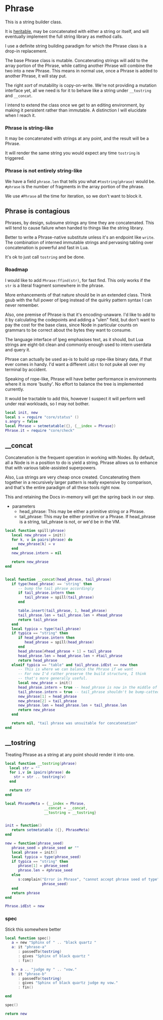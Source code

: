 # Phrase


This is a string builder class.


It is [heritable](httk://), may be concatenated with either a string or itself,
and will eventually implement the full string library as method calls.


I use a definite string building paradigm for which the Phrase class is a drop-in
replacement.


The base Phrase class is mutable.  Concatenating strings will add to the array
portion of the Phrase, while catting another Phrase will combine the two
into a new Phrase.  This means in normal use, once a Phrase is added to another
Phrase, it will stay put.



The right _sort_ of mutability is copy-on-write.  We're not providing a mutation
interface yet, all we need is for it to behave like a string under ``__tostring``
and ``__concat``.



I intend to extend the class once we get to an editing environment, by making it
persistent rather than immutable.  A distinction I will elucidate when I reach it.


### Phrase is string-like

It may be concatenated with strings at any point, and the result will be a Phrase.


It will render the same string you would expect any time ``tostring`` is triggered.


### Phrase is not entirely string-like

We have a field ``phrase.len`` that tells you what ``#tostring(phrase)`` would be.
``#phrase`` is the number of fragments in the array portion of the phrase.


We use ``#Phrase`` all the time for iteration, so we don't want to block it.


## Phrase is contagious

Phrases, by design, subsume strings any time they are concatenated. This
will tend to cause failure when handed to things like the string library.


Better to write a Phrase-native substitute unless it's an endpoint like
``write``.  The combination of interned immutable strings and pervasing tabling
over concatenation is powerful and fast in Lua.


It's ok to just call ``tostring`` and be done.


### Roadmap

I would like to add ``Phrase:ffind(str)``, for fast find.  This only works if
the ``str`` is a literal fragment somewhere in the phrase.


More enhancements of that nature should be in an extended class. Think gsub
with the full power of lpeg instead of the quirky pattern syntax I can never
remember.


Also, one premise of Phrase is that it's encoding-unaware. I'd like to add
to it by calculating the codepoints and adding a "ulen" field, but don't
want to pay the cost for the base class, since Node in particular counts on
grammars to be correct about the bytes they want to consume.


The language interface of lpeg emphasises text, as it should, but Lua strings
are eight-bit clean and commonly enough used to intern userdata and query it.


Phrase can actually be used as-is to build up rope-like binary data, if that
ever comes in handy.  I'd want a different ``idEst`` to not puke all over
my terminal by accident.


Speaking of rope-like, Phrase will have better performance in environments
where it is more 'bushy'.  No effort to balance the tree is implemented
currently.


It would be tractable to add this, however I suspect it will perform well under
real workloads, so I may not bother.

```lua
local init, new
local s = require "core/status" ()
s.angry = false
local Phrase = setmetatable({}, {__index = Phrase})
Phrase.it = require "core/check"
```
## __concat

  Concatenation is the frequent operation in working with Nodes.  By default,
all a Node is in a position to do is yield a string.  Phrase allows us to
enhance that with various table-assisted superpowers.


Also, Lua strings are very cheap once created. Concatenating them together in
a recursively larger pattern is really expensive by comparison, and that's
the entire paradigm of all these tools right now.


This and retaining the Docs in-memory will get the spring back in our step.


- parameters
  -  head_phrase:  This may be either a primitive string or a Phrase.
  -  tail_phrase:  This may be either primitive or a Phrase.  If head_phrase
                   is a string, tail_phrase is not, or we'd be in the VM.

```lua
local function spill(phrase)
   local new_phrase = init()
   for k, v in pairs(phrase) do
      new_phrase[k] = v
   end
   new_phrase.intern = nil

   return new_phrase
end


local function __concat(head_phrase, tail_phrase)
   if type(head_phrase) == 'string' then
      -- bump the tail phrase accordingly
      if tail_phrase.intern then
         tail_phrase = spill(tail_phrase)
      end

      table.insert(tail_phrase, 1, head_phrase)
      tail_phrase.len = tail_phrase.len + #head_phrase
      return tail_phrase
   end
   local typica = type(tail_phrase)
   if typica == "string" then
      if head_phrase.intern then
         head_phrase = spill(head_phrase)
      end
      head_phrase[#head_phrase + 1] = tail_phrase
      head_phrase.len = head_phrase.len + #tail_phrase
      return head_phrase
   elseif typica == "table" and tail_phrase.idEst == new then
      -- This is where we can balance the Phrase if we want
      -- For now I'd rather preserve the build structure, I think
      -- that's more generally useful.
      local new_phrase = init()
      head_phrase.intern = true -- head_phrase is now in the middle of a string
      tail_phrase.intern = true -- tail_phrase shouldn't be bump-catted
      new_phrase[1] = head_phrase
      new_phrase[2] = tail_phrase
      new_phrase.len = head_phrase.len + tail_phrase.len
      return new_phrase
   end

   return nil, "tail phrase was unsuitable for concatenation"
end
```
## __tostring

Treating Phrase as a string at any point should render it into one.

```lua
local function __tostring(phrase)
  local str = ""
  for i,v in ipairs(phrase) do
    str = str .. tostring(v)
  end

  return str
end
```
```lua
local PhraseMeta = {__index = Phrase,
                  __concat = __concat,
                  __tostring = __tostring}
```
```lua

init = function()
   return setmetatable ({}, PhraseMeta)
end

new = function(phrase_seed)
   phrase_seed = phrase_seed or ""
   local phrase = init()
   local typica = type(phrase_seed)
   if typica == "string" then
      phrase[1] = phrase_seed
      phrase.len = #phrase_seed
   else
      s:complain("Error in Phrase", "cannot accept phrase seed of type" .. typica,
                 phrase_seed)
   end
   return phrase
end

Phrase.idEst = new
```
### spec

Stick this somewhere better

```lua
local function spec()
   a = new "Sphinx of " .. "black quartz "
   a: it "phrase-a"
      : passedTo(tostring)
      : gives "Sphinx of black quartz "
      : fin()

   b = a .. "judge my " .. "vow."
   b: it "phrase-b"
      : passedTo(tostring)
      : gives "Sphinx of black quartz judge my vow."
      : fin()

end

spec()
```
```lua
return new
```
